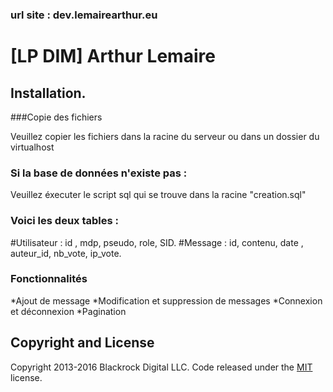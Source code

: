### url site : dev.lemairearthur.eu

# [LP DIM] Arthur Lemaire

## Installation.

###Copie des fichiers

Veuillez copier les fichiers dans la racine du serveur ou dans un dossier du virtualhost

### Si la base de données n'existe pas : 

 Veuillez éxecuter le script sql qui se trouve dans la racine "creation.sql"


### Voici les deux tables : 

#Utilisateur : id , mdp, pseudo,  role, SID.
#Message : id, contenu, date , auteur_id, nb_vote, ip_vote.

### Fonctionnalités
*Ajout de message
*Modification et suppression de messages
*Connexion et déconnexion
*Pagination
###
## Copyright and License

Copyright 2013-2016 Blackrock Digital LLC. Code released under the [MIT](https://github.com/BlackrockDigital/startbootstrap-freelancer/blob/gh-pages/LICENSE) license.
